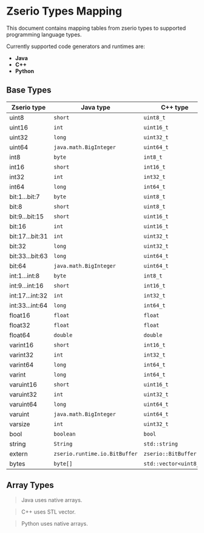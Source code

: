 # Zserio Types Mapping

This document contains mapping tables from zserio types to supported programming language types.

Currently supported code generators and runtimes are:
- **Java**
- **C++**
- **Python**

## Base Types

Zserio type     | Java type                     | C++ type               | Python type        |
----------------|-------------------------------|------------------------|--------------------|
uint8           | `short`                       | `uint8_t`              | `int`              |
uint16          | `int`                         | `uint16_t`             | `int`              |
uint32          | `long`                        | `uint32_t`             | `int`              |
uint64          | `java.math.BigInteger`        | `uint64_t`             | `int`              |
int8            | `byte`                        | `int8_t`               | `int`              |
int16           | `short`                       | `int16_t`              | `int`              |
int32           | `int`                         | `int32_t`              | `int`              |
int64           | `long`                        | `int64_t`              | `int`              |
bit:1...bit:7   | `byte`                        | `uint8_t`              | `int`              |
bit:8           | `short`                       | `uint8_t`              | `int`              |
bit:9...bit:15  | `short`                       | `uint16_t`             | `int`              |
bit:16          | `int`                         | `uint16_t`             | `int`              |
bit:17...bit:31 | `int`                         | `uint32_t`             | `int`              |
bit:32          | `long`                        | `uint32_t`             | `int`              |
bit:33...bit:63 | `long`                        | `uint64_t`             | `int`              |
bit:64          | `java.math.BigInteger`        | `uint64_t`             | `int`              |
int:1...int:8   | `byte`                        | `int8_t`               | `int`              |
int:9...int:16  | `short`                       | `int16_t`              | `int`              |
int:17...int:32 | `int`                         | `int32_t`              | `int`              |
int:33...int:64 | `long`                        | `int64_t`              | `int`              |
float16         | `float`                       | `float`                | `float`            |
float32         | `float`                       | `float`                | `float`            |
float64         | `double`                      | `double`               | `float`            |
varint16        | `short`                       | `int16_t`              | `int`              |
varint32        | `int`                         | `int32_t`              | `int`              |
varint64        | `long`                        | `int64_t`              | `int`              |
varint          | `long`                        | `int64_t`              | `int`              |
varuint16       | `short`                       | `uint16_t`             | `int`              |
varuint32       | `int`                         | `uint32_t`             | `int`              |
varuint64       | `long`                        | `uint64_t`             | `int`              |
varuint         | `java.math.BigInteger`        | `uint64_t`             | `int`              |
varsize         | `int`                         | `uint32_t`             | `int`              |
bool            | `boolean`                     | `bool`                 | `bool`             |
string          | `String`                      | `std::string`          | `string`           |
extern          | `zserio.runtime.io.BitBuffer` | `zserio::BitBuffer`    | `zserio.BitBuffer` |
bytes           | `byte[]`                      | `std::vector<uint8_t>` | `bytearray`        |

## Array Types

> Java uses native arrays.

> C++ uses STL vector.

> Python uses native arrays.
